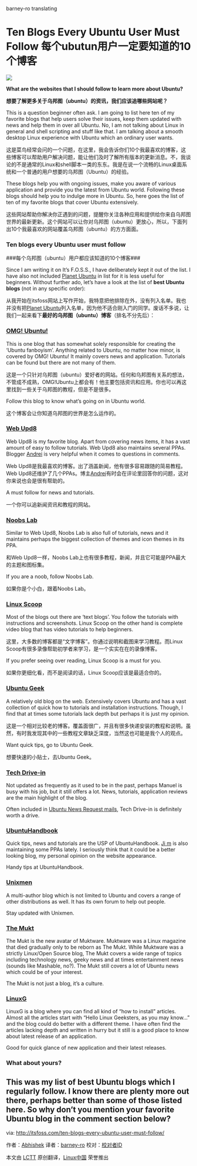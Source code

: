 barney-ro  translating

Ten Blogs Every Ubuntu User Must Follow
每个ubutun用户一定要知道的10个博客
================================================================================
![](http://itsfoss.itsfoss.netdna-cdn.com/wp-content/uploads/2014/09/Best_Ubuntu_Blogs.jpg)

**What are the websites that I should follow to learn more about Ubuntu?**

**想要了解更多关于乌邦图（ubuntu）的资讯，我们应该追哪些网站呢？**

This is a question beginner often ask. I am going to list here ten of my favorite blogs that help users solve their issues, keep them updated with news and help them in over all Ubuntu. No, I am not talking about Linux in general and shell scripting and stuff like that. I am talking about a smooth desktop Linux experience with Ubuntu which an ordinary user wants.

这是菜鸟经常会问的一个问题，在这里，我会告诉你们10个我最喜欢的博客，这些博客可以帮助用户解决问题，能让他们及时了解所有版本的更新消息。不，我谈论的不是通常的Linux和shell脚本一类的东东。我是在说一个流畅的Linux桌面系统和一个普通的用户想要的乌邦图（Ubuntu）的经验。

These blogs help you with ongoing issues, make you aware of various application and provide you the latest from Ubuntu world. Following these blogs should help you to indulge more in Ubuntu. So, here goes the list of ten of my favorite blogs that cover Ubuntu extensively.

这些网站帮助你解决你正遇到的问题，提醒你关注各种应用和提供给你来自乌邦图世界的最新更新。这个网站可以让你对乌邦图（ubuntu）更放心，所以，下面列出10个我最喜欢的网站覆盖乌邦图（ubuntu）的方方面面。

### Ten blogs every Ubuntu user must follow ###
###每个乌邦图（ubuntu）用户都应该知道的10个博客###

Since I am writing it on It’s F.O.S.S., I have deliberately kept it out of the list. I have also not included [Planet Ubuntu][1] in list for it is less useful for beginners. Without further ado, let’s have a look at the list of **best Ubuntu blogs** (not in any specific order):

从我开始在itsfoss网站上写作开始，我特意把他排除在外，没有列入名单。我也并没有把[Planet Ubuntu][1]列入名单，因为他不适合刚入门的同学。废话不多说，让我们一起来看下**最好的乌邦图（ubuntu）博客**（排名不分先后）：

### [OMG! Ubuntu!][2] ###

This is one blog that has somewhat solely responsible for creating the ‘Ubuntu fanboyism’. Anything related to Ubuntu, no matter how minor, is covered by OMG! Ubuntu! It mainly covers news and application. Tutorials can be found but there are not many of them.

这是一个只针对乌邦图（ubuntu）爱好者的网站。任何和乌邦图有关系的想法，不管成不成熟，OMG!Ubuntu上都会有！他主要包括资讯和应用。你也可以再这里找到一些关于乌邦图的教程，但是不是很多。

Follow this blog to know what’s going on in Ubuntu world.

这个博客会让你知道乌邦图的世界是怎么运作的。

### [Web Upd8][3] ###

Web Upd8 is my favorite blog. Apart from covering news items, it has a vast amount of easy to follow tutorials. Web Upd8 also maintains several PPAs. Blogger [Andrei][4] is very helpful when it comes to questions in comments.

Web Upd8是我最喜欢的博客。出了涵盖新闻，他有很多容易跟随的简易教程。Web Upd8还维护了几个PPAs。博主[Andrei][4]有时会在评论里回答你的问题，这对你来说也会是很有帮助的。

A must follow for news and tutorials.

一个你可以追新闻资讯和教程的网站。

### [Noobs Lab][5] ###

Similar to Web Upd8, Noobs Lab is also full of tutorials, news and it maintains perhaps the biggest collection of themes and icon themes in its PPA.

和Web Upd8一样，Noobs Lab上也有很多教程，新闻，并且它可能是PPA最大的主题和图标集。

If you are a noob, follow Noobs Lab.

如果你是个小白，跟着Noobs Lab。

### [Linux Scoop][6] ###

Most of the blogs out there are ‘text blogs’. You follow the tutorials with instructions and screenshots. Linux Scoop on the other hand is complete video blog that has video tutorials to help beginners.

这里，大多数的博客都是“文字博客”。你通过说明和截图来学习教程。而Linux Scoop有很多录像帮助初学者来学习，是一个实实在在的录像博客。

If you prefer seeing over reading, Linux Scoop is a must for you.

如果你更细化看，而不是阅读的话，Linux Scoop应该是最适合你的。

### [Ubuntu Geek][7] ###

A relatively old blog on the web. Extensively covers Ubuntu and has a vast collection of quick how to tutorials and installation instructions. Though, I find that at times some tutorials lack depth but perhaps it is just my opinion.

这是一个相对比较老的博客。覆盖面很广，并且有很多快递安装的教程和说明。虽然，有时我发现其中的一些教程文章缺乏深度，当然这也可能是我个人的观点。

Want quick tips, go to Ubuntu Geek.

想要快速的小贴士，去Ubuntu Geek。

### [Tech Drive-in][8] ###

Not updated as frequently as it used to be in the past, perhaps Manuel is busy with his job, but it still offers a lot. News, tutorials, application reviews are the main highlight of the blog.

Often included in [Ubuntu News Request mails][9], Tech Drive-in is definitely worth a drive.

### [UbuntuHandbook][10] ###

Quick tips, news and tutorials are the USP of UbuntuHandbook. [Ji m][11] is also maintaining some PPAs lately. I seriously think that it could be a better looking blog, my personal opinion on the website appearance.

Handy tips at UbuntuHandbook.

### [Unixmen][12] ###

A multi-author blog which is not limited to Ubuntu and covers a range of other distributions as well. It has its own forum to help out people.

Stay updated with Unixmen.

### [The Mukt][13] ###

The Mukt is the new avatar of Muktware. Muktware was a Linux magazine that died gradually only to be reborn as The Mukt. While Muktware was a strictly Linux/Open Source blog, The Mukt covers a wide range of topics including technology news, geeky news and at times entertainment news (sounds like Mashable, no?). The Mukt still covers a lot of Ubuntu news which could be of your interest.

The Mukt is not just a blog, it’s a culture.

### [LinuxG][14] ###

LinuxG is a blog where you can find all kind of “how to install” articles. Almost all the articles start with “Hello Linux Geeksters, as you may know…” and the blog could do better with a different theme. I have often find the articles lacking depth and written in hurry but it still is a good place to know about latest release of an application.

Good for quick glance of new application and their latest releases.

### What about yours? ###

This was my list of best Ubuntu blogs which I regularly follow. I know there are plenty more out there, perhaps better than some of those listed here. So why don’t you mention your favorite Ubuntu blog in the comment section below?
--------------------------------------------------------------------------------

via: http://itsfoss.com/ten-blogs-every-ubuntu-user-must-follow/

作者：[Abhishek][a]
译者：[barney-ro](https://github.com/barney-ro)
校对：[校对者ID](https://github.com/校对者ID)

本文由 [LCTT](https://github.com/LCTT/TranslateProject) 原创翻译，[Linux中国](http://linux.cn/) 荣誉推出

[a]:http://itsfoss.com/author/Abhishek/
[1]:http://planet.ubuntu.com/
[2]:http://www.omgubuntu.co.uk/
[3]:http://www.webupd8.org/
[4]:https://plus.google.com/+AlinAndrei
[5]:http://www.noobslab.com/
[6]:http://linuxscoop.com/
[7]:http://www.ubuntugeek.com/
[8]:http://www.techdrivein.com/
[9]:https://lists.ubuntu.com/mailman/listinfo/ubuntu-news
[10]:http://ubuntuhandbook.org/
[11]:https://plus.google.com/u/0/+JimUbuntuHandbook
[12]:http://www.unixmen.com/
[13]:http://www.themukt.com/
[14]:http://linuxg.net/